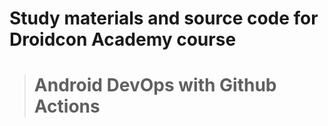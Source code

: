 # Study materials and source code for **Droidcon Academy** course 
> # Android DevOps with Github Actions 
